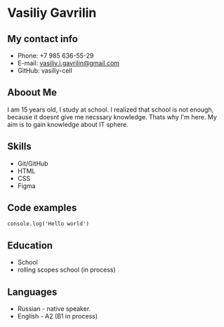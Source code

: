 # Vasiliy Gavrilin
## My contact info 
+ Phone: +7 985 636-55-29
+ E-mail: vasiliy.i.gavrilin@gmail.com
+ GitHub: vasiliy-cell
## Aboout Me
I am 15 years old, I study at school. I  realized that school is not enough, because it doesnt give me necssary knowledge.
Thats why I'm here. My aim is to gain knowledge about IT sphere.
## Skills
+ Git/GitHub
+ HTML
+ CSS
+ Figma
## Code examples
``console.log('Hello world')``
## Education
+ School
+ rolling scopes school (in process)
## Languages 
+ Russian - native speaker.
+ English - A2 (B1 in process)